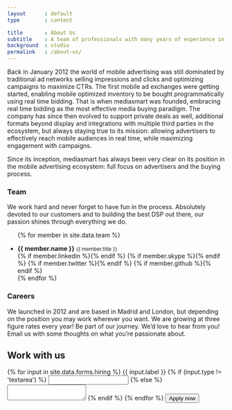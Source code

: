 ```yaml
---
layout      : default
type        : content

title       : About Us
subtitle    : A team of professionals with many years of experience in the mobile and digital advertising word striving for innovation and quality of service.
background  : studio
permalink   : /about-us/
---
```


Back in January 2012 the world of mobile advertising was still dominated by traditional ad networks selling impressions and clicks and optimizing campaigns to maximize CTRs. The first mobile ad exchanges were getting started, enabling mobile optimized inventory to be bought programmatically using real time bidding. That is when mediasmart was founded, embracing real time bidding as the most effective media buying paradigm. The company has since then evolved to support private deals as well, additional formats beyond display and integrations with multiple third parties in the ecosystem, but always staying true to its mission: allowing advertisers to effectively reach mobile audiences in real time, while maximizing engagement with campaigns.

Since its inception, mediasmart has always been very clear on its position in the mobile advertising ecosystem: full focus on advertisers and the buying process.

### Team

We work hard and never forget to have fun in the process. Absolutely devoted to our customers and to building the best DSP out there, our passion shines through everything we do.

<ul data-role='team'>
{% for member in site.data.team %}
  <li>
    <figure style="background-image: url('/assets/images/team/{{ member.image }}');"></figure>
    <strong>{{ member.name }}</strong>
    <small>{{ member.title }}</small>
    <nav data-role='networks'>
      {% if member.linkedin %}<a href='https://www.linkedin.com/in/{{ member.linkedin }}' class='icon linkedin' target='blank'></a>{% endif %}
      {% if member.skype %}<a href='skype:{{ member.skype }}' class='icon skype' target='blank'></a>{% endif %}
      {% if member.twitter %}<a href='https://twitter.com/{{ member.twitter }}' class='icon twitter' target='blank'></a>{% endif %}
      {% if member.github %}<a href='https://github.com/{{ member.github }}' class='icon github' target='blank'></a>{% endif %}
    </nav>
  </li>
{% endfor %}
</ul>


### Careers

We launched in 2012 and are based in Madrid and London, but depending on the position you may work wherever you want. We are growing at three figure rates every year! Be part of our journey. We’d love to hear from you! Email us with some thoughts on what you’re passionate about.

<form multipart>
  <h2>Work with us</h2>
  {% for input in site.data.forms.hiring %}
    <label>{{ input.label }}</label>
    {% if (input.type != 'textarea') %}
      <input name='{{ input.name }}' type='{{ input.type }}' required />
    {% else %}
      <textarea name='{{ input.name }}' required></textarea>
    {% endif %}
  {% endfor %}
  <button class='primary large'>
    <label>Apply now</label>
  </button>
</form>
